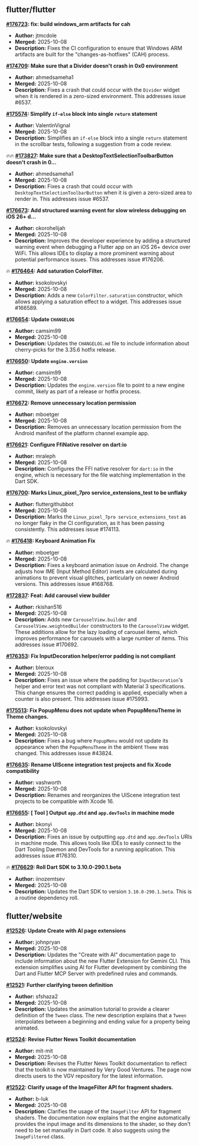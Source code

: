 ## flutter/flutter

**[#176723](https://github.com/flutter/flutter/pull/176723): fix: build windows_arm artifacts for cah**
  - **Author:** jtmcdole
  - **Merged:** 2025-10-08
  - **Description:** Fixes the CI configuration to ensure that Windows ARM artifacts are built for the "changes-as-hotfixes" (CAH) process.

**[#174709](https://github.com/flutter/flutter/pull/174709): Make sure that a Divider doesn't crash in 0x0 environment**
  - **Author:** ahmedsameha1
  - **Merged:** 2025-10-08
  - **Description:** Fixes a crash that could occur with the `Divider` widget when it is rendered in a zero-sized environment. This addresses issue #6537.

**[#175574](https://github.com/flutter/flutter/pull/175574): Simplify `if-else` block into single `return` statement**
  - **Author:** ValentinVignal
  - **Merged:** 2025-10-08
  - **Description:** Simplifies an `if-else` block into a single `return` statement in the scrollbar tests, following a suggestion from a code review.

🔥🔥 **[#173827](https://github.com/flutter/flutter/pull/173827): Make sure that a DesktopTextSelectionToolbarButton doesn't crash in 0…**
  - **Author:** ahmedsameha1
  - **Merged:** 2025-10-08
  - **Description:** Fixes a crash that could occur with `DesktopTextSelectionToolbarButton` when it is given a zero-sized area to render in. This addresses issue #6537.

**[#176673](https://github.com/flutter/flutter/pull/176673): Add structured warning event for slow wireless debugging on iOS 26+ d…**
  - **Author:** okorohelijah
  - **Merged:** 2025-10-08
  - **Description:** Improves the developer experience by adding a structured warning event when debugging a Flutter app on an iOS 26+ device over WiFi. This allows IDEs to display a more prominent warning about potential performance issues. This addresses issue #176206.

🔥 **[#176464](https://github.com/flutter/flutter/pull/176464): Add saturation ColorFilter.**
  - **Author:** ksokolovskyi
  - **Merged:** 2025-10-08
  - **Description:** Adds a new `ColorFilter.saturation` constructor, which allows applying a saturation effect to a widget. This addresses issue #166589.

**[#176654](https://github.com/flutter/flutter/pull/176654): Update `CHANGELOG`**
  - **Author:** camsim99
  - **Merged:** 2025-10-08
  - **Description:** Updates the `CHANGELOG.md` file to include information about cherry-picks for the 3.35.6 hotfix release.

**[#176650](https://github.com/flutter/flutter/pull/176650): Update `engine.version`**
  - **Author:** camsim99
  - **Merged:** 2025-10-08
  - **Description:** Updates the `engine.version` file to point to a new engine commit, likely as part of a release or hotfix process.

**[#176672](https://github.com/flutter/flutter/pull/176672): Remove unnecessary location permission**
  - **Author:** mboetger
  - **Merged:** 2025-10-08
  - **Description:** Removes an unnecessary location permission from the Android manifest of the platform channel example app.

**[#176621](https://github.com/flutter/flutter/pull/176621): Configure FfiNative resolver on dart:io**
  - **Author:** mraleph
  - **Merged:** 2025-10-08
  - **Description:** Configures the FFI native resolver for `dart:io` in the engine, which is necessary for the file watching implementation in the Dart SDK.

**[#176700](https://github.com/flutter/flutter/pull/176700): Marks Linux_pixel_7pro service_extensions_test to be unflaky**
  - **Author:** fluttergithubbot
  - **Merged:** 2025-10-08
  - **Description:** Marks the `Linux_pixel_7pro service_extensions_test` as no longer flaky in the CI configuration, as it has been passing consistently. This addresses issue #174113.

🔥 **[#176418](https://github.com/flutter/flutter/pull/176418): Keyboard Animation Fix**
  - **Author:** mboetger
  - **Merged:** 2025-10-08
  - **Description:** Fixes a keyboard animation issue on Android. The change adjusts how IME (Input Method Editor) insets are calculated during animations to prevent visual glitches, particularly on newer Android versions. This addresses issue #168768.

**[#172837](https://github.com/flutter/flutter/pull/172837): Feat: Add carousel view builder**
  - **Author:** rkishan516
  - **Merged:** 2025-10-08
  - **Description:** Adds new `CarouselView.builder` and `CarouselView.weightedBuilder` constructors to the `CarouselView` widget. These additions allow for the lazy loading of carousel items, which improves performance for carousels with a large number of items. This addresses issue #170692.

**[#176353](https://github.com/flutter/flutter/pull/176353): Fix InputDecoration helper/error padding is not compliant**
  - **Author:** bleroux
  - **Merged:** 2025-10-08
  - **Description:** Fixes an issue where the padding for `InputDecoration`'s helper and error text was not compliant with Material 3 specifications. This change ensures the correct padding is applied, especially when a counter is also present. This addresses issue #175993.

**[#175513](https://github.com/flutter/flutter/pull/175513): Fix PopupMenu does not update when PopupMenuTheme in Theme changes.**
  - **Author:** ksokolovskyi
  - **Merged:** 2025-10-08
  - **Description:** Fixes a bug where `PopupMenu` would not update its appearance when the `PopupMenuTheme` in the ambient `Theme` was changed. This addresses issue #43824.

**[#176635](https://github.com/flutter/flutter/pull/176635): Rename UIScene integration test projects and fix Xcode compatibility**
  - **Author:** vashworth
  - **Merged:** 2025-10-08
  - **Description:** Renames and reorganizes the UIScene integration test projects to be compatible with Xcode 16.

**[#176655](https://github.com/flutter/flutter/pull/176655): [ Tool ] Output `app.dtd` and `app.devTools` in machine mode**
  - **Author:** bkonyi
  - **Merged:** 2025-10-08
  - **Description:** Fixes an issue by outputting `app.dtd` and `app.devTools` URIs in machine mode. This allows tools like IDEs to easily connect to the Dart Tooling Daemon and DevTools for a running application. This addresses issue #176310.

🔥 **[#176629](https://github.com/flutter/flutter/pull/176629): Roll Dart SDK to 3.10.0-290.1.beta**
  - **Author:** iinozemtsev
  - **Merged:** 2025-10-08
  - **Description:** Updates the Dart SDK to version `3.10.0-290.1.beta`. This is a routine dependency roll.


## flutter/website

**[#12526](https://github.com/flutter/website/pull/12526): Update Create with AI page extensions**
  - **Author:** johnpryan
  - **Merged:** 2025-10-08
  - **Description:** Updates the "Create with AI" documentation page to include information about the new Flutter Extension for Gemini CLI. This extension simplifies using AI for Flutter development by combining the Dart and Flutter MCP Server with predefined rules and commands.

**[#12521](https://github.com/flutter/website/pull/12521): Further clarifying tween definition**
  - **Author:** sfshaza2
  - **Merged:** 2025-10-08
  - **Description:** Updates the animation tutorial to provide a clearer definition of the `Tween` class. The new description explains that a `Tween` interpolates between a beginning and ending value for a property being animated.

**[#12524](https://github.com/flutter/website/pull/12524): Revise Flutter News Toolkit documentation**
  - **Author:** mit-mit
  - **Merged:** 2025-10-08
  - **Description:** Revises the Flutter News Toolkit documentation to reflect that the toolkit is now maintained by Very Good Ventures. The page now directs users to the VGV repository for the latest information.

**[#12522](https://github.com/flutter/website/pull/12522): Clarify usage of the ImageFilter API for fragment shaders.**
  - **Author:** b-luk
  - **Merged:** 2025-10-08
  - **Description:** Clarifies the usage of the `ImageFilter` API for fragment shaders. The documentation now explains that the engine automatically provides the input image and its dimensions to the shader, so they don't need to be set manually in Dart code. It also suggests using the `ImageFiltered` class.


